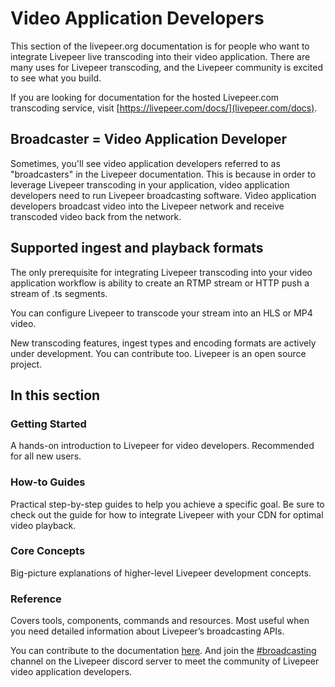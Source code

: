 # Video Application Developers

This section of the livepeer.org documentation is for people who want to
integrate Livepeer live transcoding into their video application. There are many
uses for Livepeer transcoding, and the Livepeer community is excited to see what
you build.

If you are looking for documentation for the hosted Livepeer.com transcoding
service, visit [https://livepeer.com/docs/](livepeer.com/docs).

## Broadcaster = Video Application Developer

Sometimes, you'll see video application developers referred to as "broadcasters"
in the Livepeer documentation. This is because in order to leverage Livepeer
transcoding in your application, video application developers need to run
Livepeer broadcasting software. Video application developers broadcast video
into the Livepeer network and receive transcoded video back from the network.

## Supported ingest and playback formats

The only prerequisite for integrating Livepeer transcoding into your video
application workflow is ability to create an RTMP stream or HTTP push a stream
of .ts segments.

You can configure Livepeer to transcode your stream into an HLS or MP4 video.

New transcoding features, ingest types and encoding formats are actively under
development. You can contribute too. Livepeer is an open source project.

## In this section

### Getting Started

A hands-on introduction to Livepeer for video developers. Recommended for all
new users.

### How-to Guides

Practical step-by-step guides to help you achieve a specific goal. Be sure to
check out the guide for how to integrate Livepeer with your CDN for optimal
video playback.

### Core Concepts

Big-picture explanations of higher-level Livepeer development concepts.

### Reference

Covers tools, components, commands and resources. Most useful when you need
detailed information about Livepeer’s broadcasting APIs.

You can contribute to the documentation [here](TBD). And join the
[#broadcasting](https://discord.gg/8Vr6B2qERb) channel on the Livepeer discord
server to meet the community of Livepeer video application developers.
